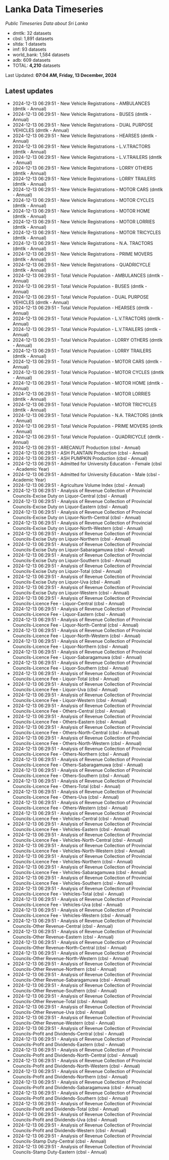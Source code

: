 # Lanka Data Timeseries
*Public Timeseries Data about Sri Lanka*

* dmtlk: 32 datasets
* cbsl: 1,891 datasets
* sltda: 1 datasets
* imf: 93 datasets
* world_bank: 1,584 datasets
* adb: 609 datasets
* TOTAL: **4,210** datasets

Last Updated: **07:04 AM, Friday, 13 December, 2024**

## Latest updates

* 2024-12-13 06:29:51 - New Vehicle Registrations - AMBULANCES (dmtlk - Annual)
* 2024-12-13 06:29:51 - New Vehicle Registrations - BUSES (dmtlk - Annual)
* 2024-12-13 06:29:51 - New Vehicle Registrations - DUAL PURPOSE VEHICLES (dmtlk - Annual)
* 2024-12-13 06:29:51 - New Vehicle Registrations - HEARSES (dmtlk - Annual)
* 2024-12-13 06:29:51 - New Vehicle Registrations - L.V.TRACTORS (dmtlk - Annual)
* 2024-12-13 06:29:51 - New Vehicle Registrations - L.V.TRAILERS (dmtlk - Annual)
* 2024-12-13 06:29:51 - New Vehicle Registrations - LORRY OTHERS (dmtlk - Annual)
* 2024-12-13 06:29:51 - New Vehicle Registrations - LORRY TRAILERS (dmtlk - Annual)
* 2024-12-13 06:29:51 - New Vehicle Registrations - MOTOR CARS (dmtlk - Annual)
* 2024-12-13 06:29:51 - New Vehicle Registrations - MOTOR CYCLES (dmtlk - Annual)
* 2024-12-13 06:29:51 - New Vehicle Registrations - MOTOR HOME (dmtlk - Annual)
* 2024-12-13 06:29:51 - New Vehicle Registrations - MOTOR LORRIES (dmtlk - Annual)
* 2024-12-13 06:29:51 - New Vehicle Registrations - MOTOR TRICYCLES (dmtlk - Annual)
* 2024-12-13 06:29:51 - New Vehicle Registrations - N.A. TRACTORS (dmtlk - Annual)
* 2024-12-13 06:29:51 - New Vehicle Registrations - PRIME MOVERS (dmtlk - Annual)
* 2024-12-13 06:29:51 - New Vehicle Registrations - QUADRICYCLE (dmtlk - Annual)
* 2024-12-13 06:29:51 - Total Vehicle Population - AMBULANCES (dmtlk - Annual)
* 2024-12-13 06:29:51 - Total Vehicle Population - BUSES (dmtlk - Annual)
* 2024-12-13 06:29:51 - Total Vehicle Population - DUAL PURPOSE VEHICLES (dmtlk - Annual)
* 2024-12-13 06:29:51 - Total Vehicle Population - HEARSES (dmtlk - Annual)
* 2024-12-13 06:29:51 - Total Vehicle Population - L.V.TRACTORS (dmtlk - Annual)
* 2024-12-13 06:29:51 - Total Vehicle Population - L.V.TRAILERS (dmtlk - Annual)
* 2024-12-13 06:29:51 - Total Vehicle Population - LORRY OTHERS (dmtlk - Annual)
* 2024-12-13 06:29:51 - Total Vehicle Population - LORRY TRAILERS (dmtlk - Annual)
* 2024-12-13 06:29:51 - Total Vehicle Population - MOTOR CARS (dmtlk - Annual)
* 2024-12-13 06:29:51 - Total Vehicle Population - MOTOR CYCLES (dmtlk - Annual)
* 2024-12-13 06:29:51 - Total Vehicle Population - MOTOR HOME (dmtlk - Annual)
* 2024-12-13 06:29:51 - Total Vehicle Population - MOTOR LORRIES (dmtlk - Annual)
* 2024-12-13 06:29:51 - Total Vehicle Population - MOTOR TRICYCLES (dmtlk - Annual)
* 2024-12-13 06:29:51 - Total Vehicle Population - N.A. TRACTORS (dmtlk - Annual)
* 2024-12-13 06:29:51 - Total Vehicle Population - PRIME MOVERS (dmtlk - Annual)
* 2024-12-13 06:29:51 - Total Vehicle Population - QUADRICYCLE (dmtlk - Annual)
* 2024-12-13 06:29:51 - ARECANUT Production (cbsl - Annual)
* 2024-12-13 06:29:51 - ASH PLANTAIN Production (cbsl - Annual)
* 2024-12-13 06:29:51 - ASH PUMPKIN Production (cbsl - Annual)
* 2024-12-13 06:29:51 - Admitted for University Education - Female (cbsl - Academic Year)
* 2024-12-13 06:29:51 - Admitted for University Education - Male (cbsl - Academic Year)
* 2024-12-13 06:29:51 - Agriculture Volume Index (cbsl - Annual)
* 2024-12-13 06:29:51 - Analysis of Revenue Collection of Provincial Councils-Excise Duty on Liquor-Central (cbsl - Annual)
* 2024-12-13 06:29:51 - Analysis of Revenue Collection of Provincial Councils-Excise Duty on Liquor-Eastern (cbsl - Annual)
* 2024-12-13 06:29:51 - Analysis of Revenue Collection of Provincial Councils-Excise Duty on Liquor-North-Central (cbsl - Annual)
* 2024-12-13 06:29:51 - Analysis of Revenue Collection of Provincial Councils-Excise Duty on Liquor-North-Western (cbsl - Annual)
* 2024-12-13 06:29:51 - Analysis of Revenue Collection of Provincial Councils-Excise Duty on Liquor-Northern (cbsl - Annual)
* 2024-12-13 06:29:51 - Analysis of Revenue Collection of Provincial Councils-Excise Duty on Liquor-Sabaragamuwa (cbsl - Annual)
* 2024-12-13 06:29:51 - Analysis of Revenue Collection of Provincial Councils-Excise Duty on Liquor-Southern (cbsl - Annual)
* 2024-12-13 06:29:51 - Analysis of Revenue Collection of Provincial Councils-Excise Duty on Liquor-Total (cbsl - Annual)
* 2024-12-13 06:29:51 - Analysis of Revenue Collection of Provincial Councils-Excise Duty on Liquor-Uva (cbsl - Annual)
* 2024-12-13 06:29:51 - Analysis of Revenue Collection of Provincial Councils-Excise Duty on Liquor-Western (cbsl - Annual)
* 2024-12-13 06:29:51 - Analysis of Revenue Collection of Provincial Councils-Licence Fee - Liquor-Central (cbsl - Annual)
* 2024-12-13 06:29:51 - Analysis of Revenue Collection of Provincial Councils-Licence Fee - Liquor-Eastern (cbsl - Annual)
* 2024-12-13 06:29:51 - Analysis of Revenue Collection of Provincial Councils-Licence Fee - Liquor-North-Central (cbsl - Annual)
* 2024-12-13 06:29:51 - Analysis of Revenue Collection of Provincial Councils-Licence Fee - Liquor-North-Western (cbsl - Annual)
* 2024-12-13 06:29:51 - Analysis of Revenue Collection of Provincial Councils-Licence Fee - Liquor-Northern (cbsl - Annual)
* 2024-12-13 06:29:51 - Analysis of Revenue Collection of Provincial Councils-Licence Fee - Liquor-Sabaragamuwa (cbsl - Annual)
* 2024-12-13 06:29:51 - Analysis of Revenue Collection of Provincial Councils-Licence Fee - Liquor-Southern (cbsl - Annual)
* 2024-12-13 06:29:51 - Analysis of Revenue Collection of Provincial Councils-Licence Fee - Liquor-Total (cbsl - Annual)
* 2024-12-13 06:29:51 - Analysis of Revenue Collection of Provincial Councils-Licence Fee - Liquor-Uva (cbsl - Annual)
* 2024-12-13 06:29:51 - Analysis of Revenue Collection of Provincial Councils-Licence Fee - Liquor-Western (cbsl - Annual)
* 2024-12-13 06:29:51 - Analysis of Revenue Collection of Provincial Councils-Licence Fee - Others-Central (cbsl - Annual)
* 2024-12-13 06:29:51 - Analysis of Revenue Collection of Provincial Councils-Licence Fee - Others-Eastern (cbsl - Annual)
* 2024-12-13 06:29:51 - Analysis of Revenue Collection of Provincial Councils-Licence Fee - Others-North-Central (cbsl - Annual)
* 2024-12-13 06:29:51 - Analysis of Revenue Collection of Provincial Councils-Licence Fee - Others-North-Western (cbsl - Annual)
* 2024-12-13 06:29:51 - Analysis of Revenue Collection of Provincial Councils-Licence Fee - Others-Northern (cbsl - Annual)
* 2024-12-13 06:29:51 - Analysis of Revenue Collection of Provincial Councils-Licence Fee - Others-Sabaragamuwa (cbsl - Annual)
* 2024-12-13 06:29:51 - Analysis of Revenue Collection of Provincial Councils-Licence Fee - Others-Southern (cbsl - Annual)
* 2024-12-13 06:29:51 - Analysis of Revenue Collection of Provincial Councils-Licence Fee - Others-Total (cbsl - Annual)
* 2024-12-13 06:29:51 - Analysis of Revenue Collection of Provincial Councils-Licence Fee - Others-Uva (cbsl - Annual)
* 2024-12-13 06:29:51 - Analysis of Revenue Collection of Provincial Councils-Licence Fee - Others-Western (cbsl - Annual)
* 2024-12-13 06:29:51 - Analysis of Revenue Collection of Provincial Councils-Licence Fee - Vehicles-Central (cbsl - Annual)
* 2024-12-13 06:29:51 - Analysis of Revenue Collection of Provincial Councils-Licence Fee - Vehicles-Eastern (cbsl - Annual)
* 2024-12-13 06:29:51 - Analysis of Revenue Collection of Provincial Councils-Licence Fee - Vehicles-North-Central (cbsl - Annual)
* 2024-12-13 06:29:51 - Analysis of Revenue Collection of Provincial Councils-Licence Fee - Vehicles-North-Western (cbsl - Annual)
* 2024-12-13 06:29:51 - Analysis of Revenue Collection of Provincial Councils-Licence Fee - Vehicles-Northern (cbsl - Annual)
* 2024-12-13 06:29:51 - Analysis of Revenue Collection of Provincial Councils-Licence Fee - Vehicles-Sabaragamuwa (cbsl - Annual)
* 2024-12-13 06:29:51 - Analysis of Revenue Collection of Provincial Councils-Licence Fee - Vehicles-Southern (cbsl - Annual)
* 2024-12-13 06:29:51 - Analysis of Revenue Collection of Provincial Councils-Licence Fee - Vehicles-Total (cbsl - Annual)
* 2024-12-13 06:29:51 - Analysis of Revenue Collection of Provincial Councils-Licence Fee - Vehicles-Uva (cbsl - Annual)
* 2024-12-13 06:29:51 - Analysis of Revenue Collection of Provincial Councils-Licence Fee - Vehicles-Western (cbsl - Annual)
* 2024-12-13 06:29:51 - Analysis of Revenue Collection of Provincial Councils-Other Revenue-Central (cbsl - Annual)
* 2024-12-13 06:29:51 - Analysis of Revenue Collection of Provincial Councils-Other Revenue-Eastern (cbsl - Annual)
* 2024-12-13 06:29:51 - Analysis of Revenue Collection of Provincial Councils-Other Revenue-North-Central (cbsl - Annual)
* 2024-12-13 06:29:51 - Analysis of Revenue Collection of Provincial Councils-Other Revenue-North-Western (cbsl - Annual)
* 2024-12-13 06:29:51 - Analysis of Revenue Collection of Provincial Councils-Other Revenue-Northern (cbsl - Annual)
* 2024-12-13 06:29:51 - Analysis of Revenue Collection of Provincial Councils-Other Revenue-Sabaragamuwa (cbsl - Annual)
* 2024-12-13 06:29:51 - Analysis of Revenue Collection of Provincial Councils-Other Revenue-Southern (cbsl - Annual)
* 2024-12-13 06:29:51 - Analysis of Revenue Collection of Provincial Councils-Other Revenue-Total (cbsl - Annual)
* 2024-12-13 06:29:51 - Analysis of Revenue Collection of Provincial Councils-Other Revenue-Uva (cbsl - Annual)
* 2024-12-13 06:29:51 - Analysis of Revenue Collection of Provincial Councils-Other Revenue-Western (cbsl - Annual)
* 2024-12-13 06:29:51 - Analysis of Revenue Collection of Provincial Councils-Profit and Dividends-Central (cbsl - Annual)
* 2024-12-13 06:29:51 - Analysis of Revenue Collection of Provincial Councils-Profit and Dividends-Eastern (cbsl - Annual)
* 2024-12-13 06:29:51 - Analysis of Revenue Collection of Provincial Councils-Profit and Dividends-North-Central (cbsl - Annual)
* 2024-12-13 06:29:51 - Analysis of Revenue Collection of Provincial Councils-Profit and Dividends-North-Western (cbsl - Annual)
* 2024-12-13 06:29:51 - Analysis of Revenue Collection of Provincial Councils-Profit and Dividends-Northern (cbsl - Annual)
* 2024-12-13 06:29:51 - Analysis of Revenue Collection of Provincial Councils-Profit and Dividends-Sabaragamuwa (cbsl - Annual)
* 2024-12-13 06:29:51 - Analysis of Revenue Collection of Provincial Councils-Profit and Dividends-Southern (cbsl - Annual)
* 2024-12-13 06:29:51 - Analysis of Revenue Collection of Provincial Councils-Profit and Dividends-Total (cbsl - Annual)
* 2024-12-13 06:29:51 - Analysis of Revenue Collection of Provincial Councils-Profit and Dividends-Uva (cbsl - Annual)
* 2024-12-13 06:29:51 - Analysis of Revenue Collection of Provincial Councils-Profit and Dividends-Western (cbsl - Annual)
* 2024-12-13 06:29:51 - Analysis of Revenue Collection of Provincial Councils-Stamp Duty-Central (cbsl - Annual)
* 2024-12-13 06:29:51 - Analysis of Revenue Collection of Provincial Councils-Stamp Duty-Eastern (cbsl - Annual)